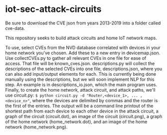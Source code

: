 # iot-sec-attack-circuits
Be sure to download the CVE json from years 2013-2019 into a folder called cve-data.

This repository seeks to build attack circuits and home IoT network maps. 

To use, select CVEs from the NVD database correlated with devices in your home network you've chosen. Add these to a new entry in devicemap.json. Use collectCVEs.py to gather all relevant CVEs in one file for ease of access. That file will be known_cves.json. descriptions.py will collect the descriptions of the selected CVEs into one file, descriptions.json, where you can also add input/output elements for each. This is currently being done manually using the descriptions, but we will soon implement NLP for this step. An example is in descriptions_io.json, which the main program uses. Finally, to create the home network, attack circuit, and attack paths, we'll use circuit.py: `$ python circuit.py -d "Router,<device_1>, ... ,<device_n>"`, where the devices are delimited by commas and the router is the first of the entries. The output will be a command line printout of the shortest path from each device to each other device in the attack circuit, a graph of the circuit (circuit.dot), an image of the circuit (circuit.png), a graph of the home network (home_network.dot), and an image of the home network (home_network.png).
